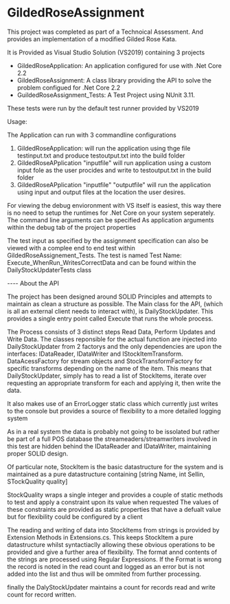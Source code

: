 # GildedRoseAssignment

This project was completed as part of a Technoical Assessment. And provides an implementation of a modified Gilded Rose Kata.

It is Provided as Visual Studio Solution (VS2019) containing 3 projects

* GildedRoseApplication: An application configured for use with .Net Core 2.2
* GildedRoseAssignment: A class library providing the API to solve the problem configued for .Net Core 2.2
* GuildedRoseAssignment_Tests: A Test Project using NUnit 3.11. 

These tests were run by the default test runner provided by VS2019

Usage:

The Application can run with 3 commandline configurations

1) GildedRoseApplication: will run the application using thge file testinput.txt and produce testoutput.txt into the build folder
2) GildedRoseAPplication "inputfile" will run application using a custom input fole as the user procides and write to testoutput.txt in the build folder
3) GildedRoseAPplication "inputfile" "outputfile" will run the application using input and output files at the location the user desires.

For viewing the debug envioronment with VS itself is easiest, this way there is no need to setup the runtimes for .Net Core on your system 
seperately. The command line arguments can be specified As application arguments within the debug tab of the project properties

The test input as specified by the assignment specification can also be viewed with a complee end to end test within GildedRoseAssignement_Tests. 
The test is named Test Name:	Execute_WhenRun_WritesCorrectData and can be found within the DailyStockUpdaterTests class

---- About the API

The project has been designed around SOLID Principles and attempts to maintain as clean a structure as possible. The Main class for the  API, (which is all an external client needs to interact with), is DailyStockUpdater. This provides a single entry point called Execute that runs the whole
process. 

The Process consists of 3 distinct steps Read Data, Perform Updates and Write Data. The classes reponsible for the actual function are injected into
DailyStockUpdater from 2 factorys and the only dependencies are upon the interfaces: IDataReader, IDataWriter and IStockItemTransform. 
DataAcessFactory for stream objects and StockTransformFactory for specific transforms depending on the name of the item. This means that 
DailyStockUpdater, simply has to read a list of StockItems, iterate over requesting an appropriate transform for each and applying it, then
write the data. 

It also makes use of an ErrorLogger static class which currently just writes to the console but provides a source of flexibility to a more
detailed logging system 

As in a real system the data is probably not going to be issolated but rather be part of a full POS database the streameaders/streamwriters 
involved in this test are hidden behind the IDataReader and IDataWriter, maintaining proper SOLID design.

Of particular note, StockItem is the basic datastructure for the system and is maintained as a pure datastructure containing 
[string Name,
int Sellin,
STockQuality quality]

StockQuality wraps a single integer and provides a couple of static methods to test and apply a constraint upon its value when requested
The values of these constraints are provided as static properties that have a defualt value but for flexibility could be configured by a client

The reading and writing of data into StockItems from strings is provided by Extension Methods in Extensions.cs. This keeps StockItem a pure datastructure whilst syntactiaclly allowing these obvious operations to be provided and give a further area of flexibility. The format annd contents of the strings are processed using Regular Expressions. If the Format is wrong the record is noted in the read count and logged as an error but is not added into the list and thus will be ommited from further processing.   

finally the DalyStockUpdater maintains a count for records read and write count for record written. 


